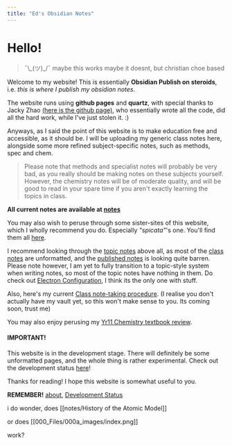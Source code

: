 ```yaml
---
title: "Ed's Obsidian Notes"
---
```


# Hello!
	

> ¯\\\_(ツ)\_/¯ maybe this works maybe it doesnt, but christian choe based

Welcome to my website! This is essentially **Obsidian Publish on steroids**, i.e. *this is where I publish my obsidian notes*. 

The website runs using **github pages** and **quartz**, with special thanks to Jacky Zhao [(here is the github page)](https://github.com/jackyzha0), who essentially wrote all the code, did all the hard work, while I've just stolen it. :)

Anyways, as I said the point of this website is to make education free and accessible, as it should be. I will be uploading my generic class notes here, alongside some more refined subject-specific notes, such as methods, spec and chem.

>Please note that methods and specialist notes will probably be very bad, as you really should be making notes on these subjects yourself. However, the chemistry notes will be of moderate quality, and will be good to read in your spare time if you aren't exactly learning the topics in class.

**All current notes are available at [notes](notes.md)** 

You may also wish to peruse through some sister-sites of this website, which I wholly recommend you do. Especially *"spicata"*'s one. You'll find them all [here](https://notes-coalition.github.io/).

I recommend looking through the [topic notes](11AECHE%20Topic%20Notes.md) above all, as most of the [class notes](11AECHE%20Class%20Notes.md) are unformatted, and the [published notes](11AECHE%20Published%20Notes.md) is looking quite barren. Please note however, I am yet to fully transition to a topic-style system when writing notes, so most of the topic notes have nothing in them. Do check out [Electron Configuration](Electron%20Configuration.md), I think its the only one with stuff.

Also, here's my current [Class note-taking procedure](Class%20note-taking%20procedure.md). (I realise you don't actually have my vault yet, so this won't make sense to you. Its coming soon, trust me)

You may also enjoy perusing my [Yr11 Chemistry textbook review](Chemistry%20Resources%20review.md).

#### IMPORTANT!

This website is in the development stage. There will definitely be some unformatted pages, and the whole thing is rather experimental. Check out the development status [here](Development%20Status.md)!

Thanks for reading! I hope this website is somewhat useful to you.

**REMEMBER!** [about](about.md), [Development Status](Development%20Status.md)

i do wonder, does [[notes/History of the Atomic Model]]

or does [[000_Files/000a_images/index.png]]

work?

